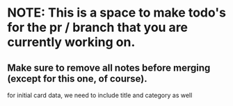 # NOTE: This is a space to make todo's for the pr / branch that you are currently working on. 
Make sure to remove all notes before merging (except for this one, of course).
----------------------------------------------------------------------------------------------------
for initial card data, we need to include title and category as well
